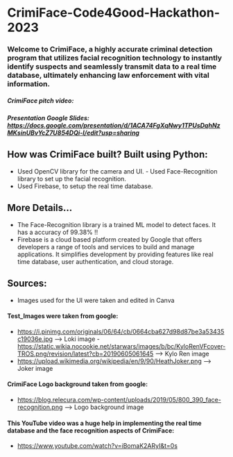 # CrimiFace-Code4Good-Hackathon-2023 

### Welcome to CrimiFace, a highly accurate criminal detection program that utilizes facial recognition technology to instantly identify suspects and seamlessly transmit data to a real time database, ultimately enhancing law enforcement with vital information. 

##### CrimiFace pitch video: 
##### Presentation Google Slides: https://docs.google.com/presentation/d/1ACA74FgXqNwy1TPUsDqhNzMKsinUBvYcZ7U854DQi-I/edit?usp=sharing 

## How was CrimiFace built? Built using Python:
- Used OpenCV library for the camera and UI. - Used Face-Recognition library to set up the facial recognition. 
- Used Firebase, to setup the real time database. 

## More Details... 
- The Face-Recognition library is a trained ML model to detect faces. It has a accuracy of 99.38% !! 
- Firebase is a cloud based platform created by Google that offers developers a range of tools and services to build and manage applications. It simplifies development by providing features like real time database, user authentication, and cloud storage.

## Sources: 
- Images used for the UI were taken and edited in Canva 
#### Test_Images were taken from google: 
- https://i.pinimg.com/originals/06/64/cb/0664cba627d98d87be3a53435c19036e.jpg --> Loki image - https://static.wikia.nocookie.net/starwars/images/b/bc/KyloRenVFcover-TROS.png/revision/latest?cb=20190605061645 --> Kylo Ren image
- https://upload.wikimedia.org/wikipedia/en/9/90/HeathJoker.png --> Joker image 
#### CrimiFace Logo background taken from google: 
- https://blog.relecura.com/wp-content/uploads/2019/05/800_390_face-recognition.png --> Logo background image 
#### This YouTube video was a huge help in implementing the real time database and the face recognition aspects of CrimiFace: 
- https://www.youtube.com/watch?v=iBomaK2ARyI&t=0s

